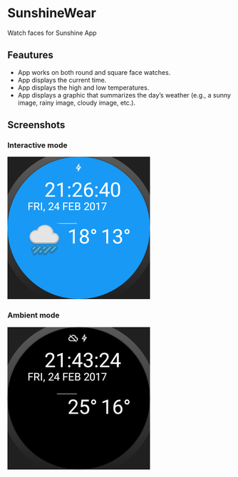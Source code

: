 # SunshineWear
 Watch faces for Sunshine App


## Feautures
* App works on both round and square face watches.
* App displays the current time.
* App displays the high and low temperatures.
* App displays a graphic that summarizes the day’s weather (e.g., a sunny image, rainy image, cloudy image, etc.).

## Screenshots

### Interactive mode
![1](ScreenShots/Screenshot_1487952014.png?raw=true "Interactive Mode")

### Ambient mode
![2](ScreenShots/Screenshot_1487952841.png?raw=true "Ambient Mode")

